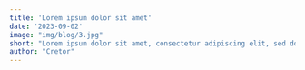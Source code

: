 ```yaml
---
title: 'Lorem ipsum dolor sit amet'
date: '2023-09-02'
image: "img/blog/3.jpg"
short: "Lorem ipsum dolor sit amet, consectetur adipiscing elit, sed do eiusmod tempor incididunt ut labore et dolore magna aliqua."
author: "Cretor"
---
```

